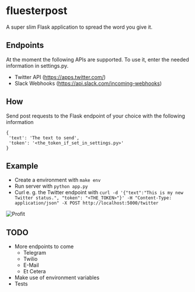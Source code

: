 # fluesterpost
A super slim Flask application to spread the word you give it.

## Endpoints

At the moment the following APIs are supported. To use it, enter the needed information in settings.py.

* Twitter API (https://apps.twitter.com/)
* Slack Webhooks (https://api.slack.com/incoming-webhooks)

## How

Send post requests to the Flask endpoint of your choice with the following information

```
{
 'text': 'The text to send',
 'token': '<the_token_if_set_in_settings.py>'
}
```

## Example

* Create a environment with `make env`
* Run server with `python app.py`
* Curl e. g. the Twitter endpoint with `curl -d '{"text":"This is my new Twitter status.", "token": "<THE_TOKEN>"}' -H "Content-Type: application/json" -X POST http://localhost:5000/twitter`

![Profit](https://i.imgur.com/6M8PjSQ.png)

## TODO

* More endpoints to come
  * Telegram
  * Twilio
  * E-Mail
  * Et Cetera
* Make use of environment variables
* Tests
